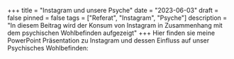+++
title = "Instagram und unsere Psyche"
date = "2023-06-03"
draft = false
pinned = false
tags = ["Referat", "Instagram", "Psyche"]
description = "In diesem Beitrag wird der Konsum von Instagram in Zusammenhang mit dem psychischen Wohlbefinden aufgezeigt"
+++
Hier finden sie meine PowerPoint Präsentation zu Instagram und dessen Einfluss auf unser Psychisches Wohlbefinden:
